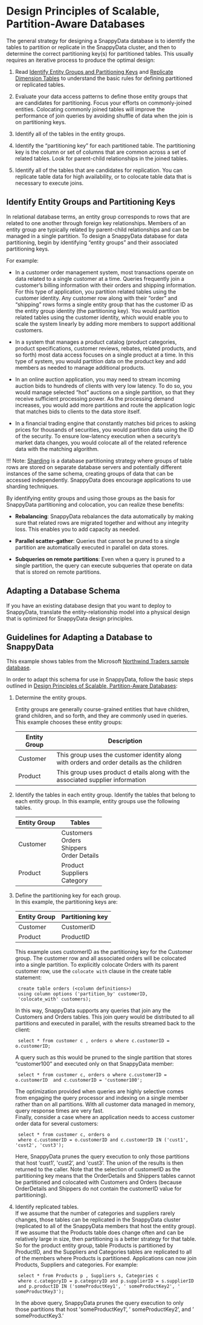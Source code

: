 <a id="design-schema"></a>
# Design Principles of Scalable, Partition-Aware Databases

The general strategy for designing a SnappyData database is to identify the tables to partition or replicate in the SnappyData cluster, and then to determine the correct partitioning key(s) for partitioned tables. This usually requires an iterative process to produce the optimal design:

1. Read [Identify Entity Groups and Partitioning Keys](#entity_groups) and [Replicate Dimension Tables](optimizing_query_latency.md#partition-replicate) to understand the basic rules for defining partitioned or replicated tables.

2. Evaluate your data access patterns to define those entity groups that are candidates for partitioning. Focus your efforts on commonly-joined entities. Colocating commonly joined tables will improve the performance of join queries by avoiding shuffle of data when the join is on partitioning keys.

3. Identify all of the tables in the entity groups.

4. Identify the “partitioning key” for each partitioned table. The partitioning key is the column or set of columns that are common across a set of related tables. Look for parent-child relationships in the joined tables.

5. Identify all of the tables that are candidates for replication. You can replicate table data for high availability, or to colocate table data that is necessary to execute joins.

<a id="entity_groups"></a>
## Identify Entity Groups and Partitioning Keys

In relational database terms, an entity group corresponds to rows that are related to one another through foreign key relationships. Members of an entity group are typically related by parent-child relationships and can be managed in a single partition. To design a SnappyData database for data partitioning, begin by identifying “entity groups” and their associated partitioning keys.

For example:

* In a customer order management system, most transactions operate on data related to a single customer at a time. Queries frequently join a customer’s billing information with their orders and shipping information. For this type of application, you partition related tables using the customer identity. Any customer row along with their “order” and “shipping” rows forms a single entity group that has the customer ID as the entity group identity (the partitioning key). You would partition related tables using the customer identity, which would enable you to scale the system linearly by adding more members to support additional customers.

* In a system that manages a product catalog (product categories, product specifications, customer reviews, rebates, related products, and so forth) most data access focuses on a single product at a time. In this type of system, you would partition data on the product key and add members as needed to manage additional products.

* In an online auction application, you may need to stream incoming auction bids to hundreds of clients with very low latency. To do so, you would manage selected “hot” auctions on a single partition, so that they receive sufficient processing power. As the processing demand increases, you would add more partitions and route the application logic that matches bids to clients to the data store itself.

* In a financial trading engine that constantly matches bid prices to asking prices for thousands of securities, you would partition data using the ID of the security. To ensure low-latency execution when a security’s market data changes, you would colocate all of the related reference data with the matching algorithm.

!!! Note:
	[Sharding](http://en.wikipedia.org/wiki/Shard_(database_architecture)) is a database partitioning strategy where groups of table rows are stored on separate database servers and potentially different instances of the same schema, creating groups of data that can be accessed independently. SnappyData does encourage applications to use sharding techniques.
    
By identifying entity groups and using those groups as the basis for SnappyData partitioning and colocation, you can realize these benefits:

* **Rebalancing**: SnappyData rebalances the data automatically by making sure that related rows are migrated together and without any integrity loss. This enables you to add capacity as needed.

* **Parallel scatter-gather**: Queries that cannot be pruned to a single partition are automatically executed in parallel on data stores. 

* **Subqueries on remote partitions**: Even when a query is pruned to a single partition, the query can execute subqueries that operate on data that is stored on remote partitions.

<a id="adapting_existing_schema"></a>
## Adapting a Database Schema

If you have an existing database design that you want to deploy to SnappyData, translate the entity-relationship model into a physical design that is optimized for SnappyData design principles.

## Guidelines for Adapting a Database to SnappyData
This example shows tables from the Microsoft [Northwind Traders sample database](http://msdn.microsoft.com/en-us/library/aa276825(SQL.80).aspx).

In order to adapt this schema for use in SnappyData, follow the basic steps outlined in [Design Principles of Scalable, Partition-Aware Databases](#design-schema):

1. Determine the entity groups.

	Entity groups are generally course-grained entities that have children, grand children, and so forth, and they are commonly used in queries. This example chooses these entity groups:

    | Entity Group | Description |
    |--------|--------|
    |Customer|This group uses the customer identity along with orders and order details as the children|
    |Product|This group uses product d etails along with the associated supplier information|

2. Identify the tables in each entity group.
	Identify the tables that belong to each entity group. In this example, entity groups use the following tables.

    | Entity Group |Tables |
    |--------|--------|
    |Customer|Customers </br>Orders</br>Shippers</br>Order Details|
    |Product|Product</br>Suppliers</br>Category|

3. Define the partitioning key for each group.</br>
	In this example, the partitioning keys are:

    | Entity Group |Partitioning key |
    |--------|--------|
    |Customer|CustomerID|
    |Product|ProductID|

    This example uses customerID as the partitioning key for the Customer group. The customer row and all associated orders will be colocated into a single partition. To explicitly colocate Orders with its parent customer row, use the `colocate with` clause in the create table statement:
		
		create table orders (<column definitions>) 
		using column options ('partition_by' customerID, 
		'colocate_with' customers);

    In this way, SnappyData supports any queries that join any the Customers and Orders tables. This join query would be distributed to all partitions and executed in parallel, with the results streamed back to the client:

	    select * from customer c , orders o where c.customerID = o.customerID;

    A query such as this would be pruned to the single partition that stores “customer100” and executed only on that SnappyData member:

	    select * from customer c, orders o where c.customerID = o.customerID  and c.customerID = 'customer100';

    The optimization provided when queries are highly selective comes from engaging the query processor and indexing on a single member rather than on all partitions. With all customer data managed in memory, query response times are very fast. </br>
    Finally, consider a case where an application needs to access customer order data for several customers:

        select * from customer c, orders o 
        where c.customerID = o.customerID and c.customerID IN ('cust1', 'cust2', 'cust3');
    
    Here, SnappyData prunes the query execution to only those partitions that host ‘cust1’, 'cust2’, and 'cust3’. The union of the results is then returned to the caller.
    Note that the selection of customerID as the partitioning key means that the OrderDetails and Shippers tables cannot be partitioned and colocated with Customers and Orders (because OrderDetails and Shippers do not contain the customerID value for partitioning). 

4. Identify replicated tables.</br>
	If we assume that the number of categories and suppliers rarely changes, those tables can be replicated in the SnappyData cluster (replicated to all of the SnappyData members that host the entity group). If we assume that the Products table does change often and can be relatively large in size, then partitioning is a better strategy for that table.
	So for the product entity group, table Products is partitioned by ProductID, and the Suppliers and Categories tables are replicated to all of the members where Products is partitioned.
	Applications can now join Products, Suppliers and categories. For example:

        select * from Products p , Suppliers s, Categories c 
		where c.categoryID = p.categoryID and p.supplierID = s.supplierID 
		and p.productID IN ('someProductKey1', ' someProductKey2', ' someProductKey3');
    

	In the above query, SnappyData prunes the query execution to only those partitions that host 'someProductKey1’, ’ someProductKey2’, and ’ someProductKey3.’
